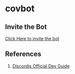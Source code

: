 # covbot

## Invite the Bot

[Click Here to invite the bot](https://discord.com/api/oauth2/authorize?client_id=851047707182891038&permissions=0&scope=bot)

## References

1. [Discordjs Official Dev Guide](https://discordjs.guide)
